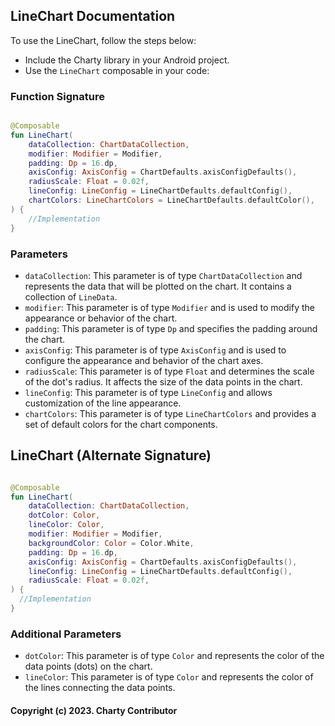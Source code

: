 ## LineChart Documentation

To use the LineChart, follow the steps below:

- Include the Charty library in your Android project.
- Use the `LineChart` composable in your code:

### Function Signature

```kotlin

@Composable
fun LineChart(
    dataCollection: ChartDataCollection,
    modifier: Modifier = Modifier,
    padding: Dp = 16.dp,
    axisConfig: AxisConfig = ChartDefaults.axisConfigDefaults(),
    radiusScale: Float = 0.02f,
    lineConfig: LineConfig = LineChartDefaults.defaultConfig(),
    chartColors: LineChartColors = LineChartDefaults.defaultColor(),
) {
    //Implementation
}
```

### Parameters

- `dataCollection`: This parameter is of type `ChartDataCollection` and represents the data that
  will be plotted on the chart. It contains a collection of `LineData`.
- `modifier`: This parameter is of type `Modifier` and is used to modify the appearance or behavior
  of the chart.
- `padding`: This parameter is of type `Dp` and specifies the padding around the chart.
- `axisConfig`: This parameter is of type `AxisConfig` and is used to configure the appearance and
  behavior of the chart axes.
- `radiusScale`: This parameter is of type `Float` and determines the scale of the dot's radius. It
  affects the size of the data points in the chart.
- `lineConfig`: This parameter is of type `LineConfig` and allows customization of the line
  appearance.
- `chartColors`: This parameter is of type `LineChartColors` and provides a set of default colors
  for the chart components.

## LineChart (Alternate Signature)

```kotlin

@Composable
fun LineChart(
    dataCollection: ChartDataCollection,
    dotColor: Color,
    lineColor: Color,
    modifier: Modifier = Modifier,
    backgroundColor: Color = Color.White,
    padding: Dp = 16.dp,
    axisConfig: AxisConfig = ChartDefaults.axisConfigDefaults(),
    lineConfig: LineConfig = LineChartDefaults.defaultConfig(),
    radiusScale: Float = 0.02f,
) {
  //Implementation
}
```

### Additional Parameters
- `dotColor`: This parameter is of type `Color` and represents the color of the data points (dots) on the chart.
- `lineColor`: This parameter is of type `Color` and represents the color of the lines connecting the data points.


#### Copyright (c) 2023. Charty Contributor